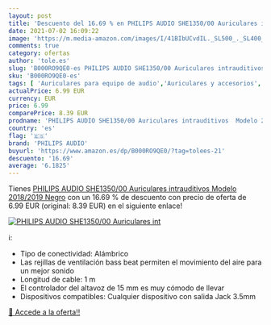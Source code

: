 ```yaml
---
layout: post
title: 'Descuento del 16.69 % en PHILIPS AUDIO SHE1350/00 Auriculares int'
date: 2021-07-02 16:09:22
image: 'https://m.media-amazon.com/images/I/41BIbUCvdIL._SL500_._SL400_.jpg'
comments: true
category: ofertas
author: 'tole.es'
slug: 'B000RO9QE0-es PHILIPS AUDIO SHE1350/00 Auriculares intrauditivos Modelo...'
sku: 'B000RO9QE0-es'
tags: [ 'Auriculares para equipo de audio','Auriculares y accesorios','Electrónica','auriculares','philips audio', ]
actualPrice: 6.99 EUR
currency: EUR
price: 6.99
comparePrice: 8.39 EUR
prodname: 'PHILIPS AUDIO SHE1350/00 Auriculares intrauditivos  Modelo 2018/2019  Negro'
country: 'es'
flag: '🇪🇸'
brand: 'PHILIPS AUDIO'
buyurl: 'https://www.amazon.es/dp/B000RO9QE0/?tag=tolees-21'
descuento: '16.69'
average: '6.1825'
---
```


Tienes [PHILIPS AUDIO SHE1350/00 Auriculares intrauditivos  Modelo 2018/2019  Negro](https://www.amazon.es/dp/B000RO9QE0/?tag=tolees-21) con un 16.69 % de descuento con precio de oferta de 6.99 EUR (original: 8.39 EUR) en el siguiente enlace!

[![PHILIPS AUDIO SHE1350/00 Auriculares int](https://m.media-amazon.com/images/I/41BIbUCvdIL._SL500_._SL400_.jpg)](https://www.amazon.es/dp/B000RO9QE0/?tag=tolees-21)

ℹ️:

- Tipo de conectividad: Alámbrico
- Las rejillas de ventilación bass beat permiten el movimiento del aire para un mejor sonido
- Longitud de cable: 1 m
- El controlador del altavoz de 15 mm es muy cómodo de llevar
- Dispositivos compatibles: Cualquier dispositivo con salida Jack 3.5mm

[🛒 Accede a la oferta!!](https://www.amazon.es/dp/B000RO9QE0/?tag=tolees-21)
